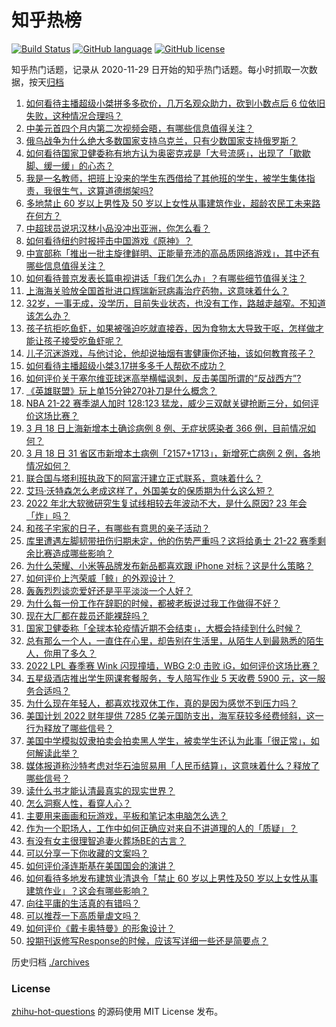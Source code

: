 # 知乎热榜
[![Build Status](https://github.com/ToWeLong/zhihu-hot-questions/workflows/CI/badge.svg)](https://github.com/ToWeLong/zhihu-hot-questions/actions)
[![GitHub language](https://img.shields.io/badge/language-golang-orange.svg)](https://golang.org/)
[![GitHub license](https://img.shields.io/github/license/ToWeLong/zhihu-hot-questions)](https://github.com/ToWeLong/zhihu-hot-questions/blob/main/LICENSE)

知乎热门话题，记录从 2020-11-29 日开始的知乎热门话题。每小时抓取一次数据，按天[归档](./archives)

<!-- BEGIN -->

1. [如何看待主播超级小桀拼多多砍价，几万名观众助力，砍到小数点后  6 位依旧失败，这种情况合理吗？](https://www.zhihu.com/question/522686785)
1. [中美元首四个月内第二次视频会晤，有哪些信息值得关注？](https://www.zhihu.com/question/522745341)
1. [俄乌战争为什么绝大多数国家支持乌克兰，只有少数国家支持俄罗斯？](https://www.zhihu.com/question/522612222)
1. [如何看待国家卫健委称有地方认为奥密克戎是「大号流感」，出现了「歇歇脚、缓一缓」的心态？](https://www.zhihu.com/question/522676609)
1. [我是一名教师，把班上没来的学生东西借给了其他班的学生，被学生集体指责，我很生气，这算道德绑架吗?](https://www.zhihu.com/question/521987590)
1. [多地禁止 60 岁以上男性及 50 岁以上女性从事建筑作业，超龄农民工未来路在何方？](https://www.zhihu.com/question/522642538)
1. [中超球员说巩汉林小品没冲出亚洲，你怎么看？](https://www.zhihu.com/question/522323503)
1. [如何看待纽约时报抨击中国游戏《原神》？](https://www.zhihu.com/question/522559674)
1. [中宣部称「推出一批主旋律鲜明、正能量充沛的高品质网络游戏」，其中还有哪些信息值得关注？](https://www.zhihu.com/question/521886081)
1. [如何看待普京发表长篇电视讲话「我们怎么办」？有哪些细节值得关注？](https://www.zhihu.com/question/522655243)
1. [上海海关验放全国首批进口辉瑞新冠病毒治疗药物，这意味着什么？](https://www.zhihu.com/question/522661972)
1. [32岁，一事无成，没学历，目前失业状态，也没有工作，路越走越窄。不知道该怎么办？](https://www.zhihu.com/question/507660535)
1. [孩子抗拒吃鱼虾，如果被强迫吃就直接吞，因为食物太大导致干呕，怎样做才能让孩子接受吃鱼虾呢？](https://www.zhihu.com/question/521803345)
1. [儿子沉迷游戏，与他讨论，他却说抽烟有害健康你还抽，该如何教育孩子？](https://www.zhihu.com/question/477388387)
1. [如何看待主播超级小桀3.17拼多多千人帮砍不成功？](https://www.zhihu.com/question/522648391)
1. [如何评价关于塞尔维亚球迷高举横幅讽刺，反击美国所谓的“反战西方”?](https://www.zhihu.com/question/522721512)
1. [《英雄联盟》玩上单15分钟270补刀是什么概念？](https://www.zhihu.com/question/521327231)
1. [NBA 21-22 赛季湖人加时 128:123 猛龙，威少三双献关键抢断三分，如何评价这场比赛？](https://www.zhihu.com/question/522799305)
1. [3 月 18 日上海新增本土确诊病例 8 例、无症状感染者 366 例，目前情况如何？](https://www.zhihu.com/question/522800809)
1. [3 月 18 日 31 省区市新增本土病例「2157+1713」，新增死亡病例 2 例，各地情况如何？](https://www.zhihu.com/question/522808411)
1. [联合国与塔利班执政下的阿富汗建立正式联系，意味着什么？](https://www.zhihu.com/question/522554102)
1. [艾玛·沃特森怎么老成这样了，外国美女的保质期为什么这么短？](https://www.zhihu.com/question/522125274)
1. [2022 年北大软微研究生复试线相较去年波动不大，是什么原因? 23 年会「炸」吗？](https://www.zhihu.com/question/521263508)
1. [和孩子宅家的日子，有哪些有意思的亲子活动？](https://www.zhihu.com/question/521872456)
1. [库里遭遇左脚韧带扭伤归期未定，他的伤势严重吗？这将给勇士 21-22 赛季剩余比赛造成哪些影响？](https://www.zhihu.com/question/522560922)
1. [为什么荣耀、小米等品牌发布新品都喜欢跟 iPhone 对标？这是什么策略？](https://www.zhihu.com/question/522641588)
1. [如何评价上汽荣威「鲸」的外观设计？](https://www.zhihu.com/question/522694874)
1. [轰轰烈烈谈恋爱好还是平平淡淡一个人好？](https://www.zhihu.com/question/522674567)
1. [为什么每一份工作在辞职的时候，都被老板说过我工作做得不好？](https://www.zhihu.com/question/512218339)
1. [现在大厂都在裁员还能裸辞吗？](https://www.zhihu.com/question/521805925)
1. [国家卫健委称「全球本轮疫情近期不会结束」，大概会持续到什么时候？](https://www.zhihu.com/question/522675968)
1. [总有那么一个人，一直住在心里，却告别在生活里，从陌生人到最熟悉的陌生人，你用了多久？](https://www.zhihu.com/question/522615091)
1. [2022 LPL 春季赛 Wink 闪现撞墙，WBG 2:0 击败 iG，如何评价这场比赛？](https://www.zhihu.com/question/522713517)
1. [五星级酒店推出学生网课套餐服务，专人陪写作业 5 天收费 5900 元，这一服务合适吗？](https://www.zhihu.com/question/522640373)
1. [为什么现在年轻人，都喜欢找双休工作，真的是因为感觉不到压力吗？](https://www.zhihu.com/question/522239848)
1. [美国计划 2022 财年提供 7285 亿美元国防支出，海军获较多经费倾斜，这一行为释放了哪些信号？](https://www.zhihu.com/question/522634164)
1. [美国中学模拟奴隶拍卖会拍卖黑人学生，被卖学生还认为此事「很正常」，如何解读此举？](https://www.zhihu.com/question/522642649)
1. [媒体报道称沙特考虑对华石油贸易用「人民币结算」，这意味着什么？释放了哪些信号？](https://www.zhihu.com/question/522228456)
1. [读什么书才能认清最真实的现实世界？](https://www.zhihu.com/question/515064795)
1. [怎么洞察人性，看穿人心？](https://www.zhihu.com/question/22224666)
1. [主要用来画画和玩游戏，平板和笔记本电脑怎么选？](https://www.zhihu.com/question/521167998)
1. [作为一个职场人，工作中如何正确应对来自不讲道理的人的「质疑」？](https://www.zhihu.com/question/516819141)
1. [有没有女主很理智追妻火葬场BE的古言？](https://www.zhihu.com/question/465229334)
1. [可以分享一下你收藏的文案吗？](https://www.zhihu.com/question/516386597)
1. [如何评价泽连斯基在美国国会的演讲？](https://www.zhihu.com/question/522475176)
1. [如何看待多地发布建筑业清退令「禁止 60 岁以上男性及50 岁以上女性从事建筑作业」？这会有哪些影响？](https://www.zhihu.com/question/522619088)
1. [向往平庸的生活真的有错吗？](https://www.zhihu.com/question/521563788)
1. [可以推荐一下高质量虐文吗？](https://www.zhihu.com/question/482960981)
1. [如何评价《戴卡奥特曼》的形象设计？](https://www.zhihu.com/question/522571705)
1. [投期刊返修写Response的时候，应该写详细一些还是简要点？](https://www.zhihu.com/question/512498367)

<!-- END -->

历史归档 [./archives](./archives)


### License
[zhihu-hot-questions](https://github.com/towelong/zhihu-hot-questions) 的源码使用 MIT License 发布。